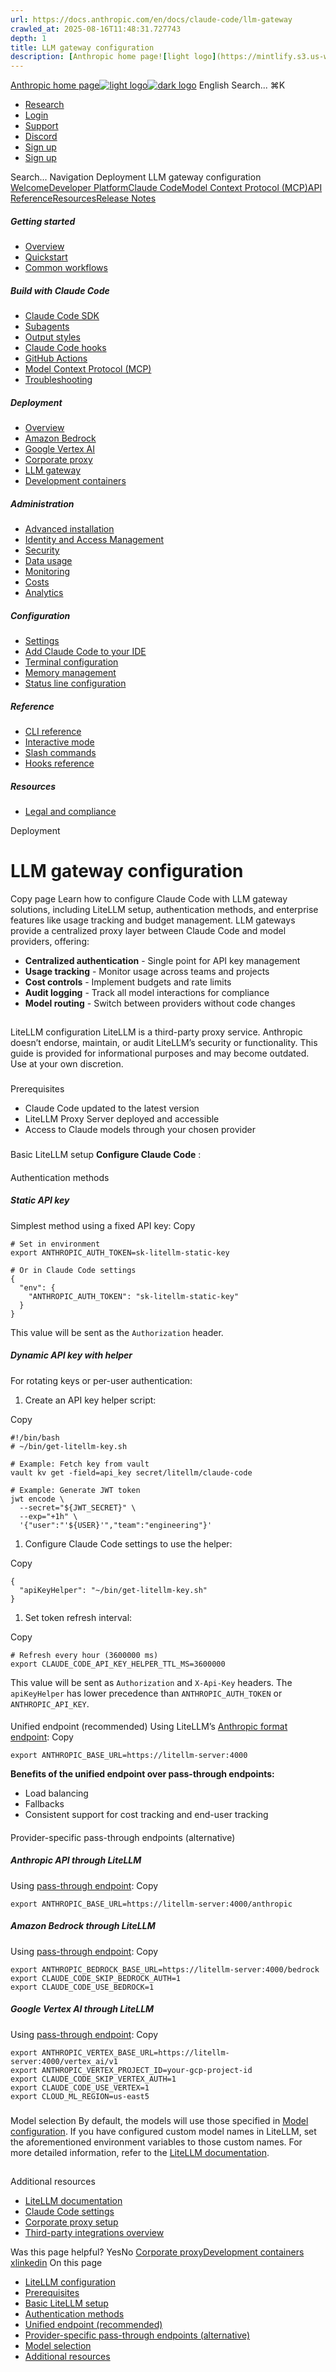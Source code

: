 ```yaml
---
url: https://docs.anthropic.com/en/docs/claude-code/llm-gateway
crawled_at: 2025-08-16T11:48:31.727743
depth: 1
title: LLM gateway configuration
description: [Anthropic home page![light logo](https://mintlify.s3.us-west-1.amazonaws.com/anthropic/logo/light.svg)![dark logo](https://mintlify.s3.us-west-1.amazonaws.com/anthropic/logo/dark.svg)](https://docs.a...
---
```


[Anthropic home page![light logo](https://mintlify.s3.us-west-1.amazonaws.com/anthropic/logo/light.svg)![dark logo](https://mintlify.s3.us-west-1.amazonaws.com/anthropic/logo/dark.svg)](https://docs.anthropic.com/)
English
Search...
⌘K
  * [Research](https://www.anthropic.com/research)
  * [Login](https://console.anthropic.com/login)
  * [Support](https://support.anthropic.com/)
  * [Discord](https://www.anthropic.com/discord)
  * [Sign up](https://console.anthropic.com/login)
  * [Sign up](https://console.anthropic.com/login)


Search...
Navigation
Deployment
LLM gateway configuration
[Welcome](https://docs.anthropic.com/en/home)[Developer Platform](https://docs.anthropic.com/en/docs/intro)[Claude Code](https://docs.anthropic.com/en/docs/claude-code/overview)[Model Context Protocol (MCP)](https://docs.anthropic.com/en/docs/mcp)[API Reference](https://docs.anthropic.com/en/api/messages)[Resources](https://docs.anthropic.com/en/resources/overview)[Release Notes](https://docs.anthropic.com/en/release-notes/overview)
##### Getting started
  * [Overview](https://docs.anthropic.com/en/docs/claude-code/overview)
  * [Quickstart](https://docs.anthropic.com/en/docs/claude-code/quickstart)
  * [Common workflows](https://docs.anthropic.com/en/docs/claude-code/common-workflows)


##### Build with Claude Code
  * [Claude Code SDK](https://docs.anthropic.com/en/docs/claude-code/sdk)
  * [Subagents](https://docs.anthropic.com/en/docs/claude-code/sub-agents)
  * [Output styles](https://docs.anthropic.com/en/docs/claude-code/output-styles)
  * [Claude Code hooks](https://docs.anthropic.com/en/docs/claude-code/hooks-guide)
  * [GitHub Actions](https://docs.anthropic.com/en/docs/claude-code/github-actions)
  * [Model Context Protocol (MCP)](https://docs.anthropic.com/en/docs/claude-code/mcp)
  * [Troubleshooting](https://docs.anthropic.com/en/docs/claude-code/troubleshooting)


##### Deployment
  * [Overview](https://docs.anthropic.com/en/docs/claude-code/third-party-integrations)
  * [Amazon Bedrock](https://docs.anthropic.com/en/docs/claude-code/amazon-bedrock)
  * [Google Vertex AI](https://docs.anthropic.com/en/docs/claude-code/google-vertex-ai)
  * [Corporate proxy](https://docs.anthropic.com/en/docs/claude-code/corporate-proxy)
  * [LLM gateway](https://docs.anthropic.com/en/docs/claude-code/llm-gateway)
  * [Development containers](https://docs.anthropic.com/en/docs/claude-code/devcontainer)


##### Administration
  * [Advanced installation](https://docs.anthropic.com/en/docs/claude-code/setup)
  * [Identity and Access Management](https://docs.anthropic.com/en/docs/claude-code/iam)
  * [Security](https://docs.anthropic.com/en/docs/claude-code/security)
  * [Data usage](https://docs.anthropic.com/en/docs/claude-code/data-usage)
  * [Monitoring](https://docs.anthropic.com/en/docs/claude-code/monitoring-usage)
  * [Costs](https://docs.anthropic.com/en/docs/claude-code/costs)
  * [Analytics](https://docs.anthropic.com/en/docs/claude-code/analytics)


##### Configuration
  * [Settings](https://docs.anthropic.com/en/docs/claude-code/settings)
  * [Add Claude Code to your IDE](https://docs.anthropic.com/en/docs/claude-code/ide-integrations)
  * [Terminal configuration](https://docs.anthropic.com/en/docs/claude-code/terminal-config)
  * [Memory management](https://docs.anthropic.com/en/docs/claude-code/memory)
  * [Status line configuration](https://docs.anthropic.com/en/docs/claude-code/statusline)


##### Reference
  * [CLI reference](https://docs.anthropic.com/en/docs/claude-code/cli-reference)
  * [Interactive mode](https://docs.anthropic.com/en/docs/claude-code/interactive-mode)
  * [Slash commands](https://docs.anthropic.com/en/docs/claude-code/slash-commands)
  * [Hooks reference](https://docs.anthropic.com/en/docs/claude-code/hooks)


##### Resources
  * [Legal and compliance](https://docs.anthropic.com/en/docs/claude-code/legal-and-compliance)


Deployment
# LLM gateway configuration
Copy page
Learn how to configure Claude Code with LLM gateway solutions, including LiteLLM setup, authentication methods, and enterprise features like usage tracking and budget management.
LLM gateways provide a centralized proxy layer between Claude Code and model providers, offering:
  * **Centralized authentication** - Single point for API key management
  * **Usage tracking** - Monitor usage across teams and projects
  * **Cost controls** - Implement budgets and rate limits
  * **Audit logging** - Track all model interactions for compliance
  * **Model routing** - Switch between providers without code changes


## 
[​](https://docs.anthropic.com/en/docs/claude-code/llm-gateway#litellm-configuration)
LiteLLM configuration
LiteLLM is a third-party proxy service. Anthropic doesn’t endorse, maintain, or audit LiteLLM’s security or functionality. This guide is provided for informational purposes and may become outdated. Use at your own discretion.
### 
[​](https://docs.anthropic.com/en/docs/claude-code/llm-gateway#prerequisites)
Prerequisites
  * Claude Code updated to the latest version
  * LiteLLM Proxy Server deployed and accessible
  * Access to Claude models through your chosen provider


### 
[​](https://docs.anthropic.com/en/docs/claude-code/llm-gateway#basic-litellm-setup)
Basic LiteLLM setup
**Configure Claude Code** :
#### 
[​](https://docs.anthropic.com/en/docs/claude-code/llm-gateway#authentication-methods)
Authentication methods
##### Static API key
Simplest method using a fixed API key:
Copy
```
# Set in environment
export ANTHROPIC_AUTH_TOKEN=sk-litellm-static-key

# Or in Claude Code settings
{
  "env": {
    "ANTHROPIC_AUTH_TOKEN": "sk-litellm-static-key"
  }
}

```

This value will be sent as the `Authorization` header.
##### Dynamic API key with helper
For rotating keys or per-user authentication:
  1. Create an API key helper script:


Copy
```
#!/bin/bash
# ~/bin/get-litellm-key.sh

# Example: Fetch key from vault
vault kv get -field=api_key secret/litellm/claude-code

# Example: Generate JWT token
jwt encode \
  --secret="${JWT_SECRET}" \
  --exp="+1h" \
  '{"user":"'${USER}'","team":"engineering"}'

```

  1. Configure Claude Code settings to use the helper:


Copy
```
{
  "apiKeyHelper": "~/bin/get-litellm-key.sh"
}

```

  1. Set token refresh interval:


Copy
```
# Refresh every hour (3600000 ms)
export CLAUDE_CODE_API_KEY_HELPER_TTL_MS=3600000

```

This value will be sent as `Authorization` and `X-Api-Key` headers. The `apiKeyHelper` has lower precedence than `ANTHROPIC_AUTH_TOKEN` or `ANTHROPIC_API_KEY`.
#### 
[​](https://docs.anthropic.com/en/docs/claude-code/llm-gateway#unified-endpoint-recommended)
Unified endpoint (recommended)
Using LiteLLM’s [Anthropic format endpoint](https://docs.litellm.ai/docs/anthropic_unified):
Copy
```
export ANTHROPIC_BASE_URL=https://litellm-server:4000

```

**Benefits of the unified endpoint over pass-through endpoints:**
  * Load balancing
  * Fallbacks
  * Consistent support for cost tracking and end-user tracking


#### 
[​](https://docs.anthropic.com/en/docs/claude-code/llm-gateway#provider-specific-pass-through-endpoints-alternative)
Provider-specific pass-through endpoints (alternative)
##### Anthropic API through LiteLLM
Using [pass-through endpoint](https://docs.litellm.ai/docs/pass_through/anthropic_completion):
Copy
```
export ANTHROPIC_BASE_URL=https://litellm-server:4000/anthropic

```

##### Amazon Bedrock through LiteLLM
Using [pass-through endpoint](https://docs.litellm.ai/docs/pass_through/bedrock):
Copy
```
export ANTHROPIC_BEDROCK_BASE_URL=https://litellm-server:4000/bedrock
export CLAUDE_CODE_SKIP_BEDROCK_AUTH=1
export CLAUDE_CODE_USE_BEDROCK=1

```

##### Google Vertex AI through LiteLLM
Using [pass-through endpoint](https://docs.litellm.ai/docs/pass_through/vertex_ai):
Copy
```
export ANTHROPIC_VERTEX_BASE_URL=https://litellm-server:4000/vertex_ai/v1
export ANTHROPIC_VERTEX_PROJECT_ID=your-gcp-project-id
export CLAUDE_CODE_SKIP_VERTEX_AUTH=1
export CLAUDE_CODE_USE_VERTEX=1
export CLOUD_ML_REGION=us-east5

```

### 
[​](https://docs.anthropic.com/en/docs/claude-code/llm-gateway#model-selection)
Model selection
By default, the models will use those specified in [Model configuration](https://docs.anthropic.com/en/docs/claude-code/bedrock-vertex-proxies#model-configuration).
If you have configured custom model names in LiteLLM, set the aforementioned environment variables to those custom names.
For more detailed information, refer to the [LiteLLM documentation](https://docs.litellm.ai/).
## 
[​](https://docs.anthropic.com/en/docs/claude-code/llm-gateway#additional-resources)
Additional resources
  * [LiteLLM documentation](https://docs.litellm.ai/)
  * [Claude Code settings](https://docs.anthropic.com/en/docs/claude-code/settings)
  * [Corporate proxy setup](https://docs.anthropic.com/en/docs/claude-code/corporate-proxy)
  * [Third-party integrations overview](https://docs.anthropic.com/en/docs/claude-code/third-party-integrations)


Was this page helpful?
YesNo
[Corporate proxy](https://docs.anthropic.com/en/docs/claude-code/corporate-proxy)[Development containers](https://docs.anthropic.com/en/docs/claude-code/devcontainer)
[x](https://x.com/AnthropicAI)[linkedin](https://www.linkedin.com/company/anthropicresearch)
On this page
  * [LiteLLM configuration](https://docs.anthropic.com/en/docs/claude-code/llm-gateway#litellm-configuration)
  * [Prerequisites](https://docs.anthropic.com/en/docs/claude-code/llm-gateway#prerequisites)
  * [Basic LiteLLM setup](https://docs.anthropic.com/en/docs/claude-code/llm-gateway#basic-litellm-setup)
  * [Authentication methods](https://docs.anthropic.com/en/docs/claude-code/llm-gateway#authentication-methods)
  * [Unified endpoint (recommended)](https://docs.anthropic.com/en/docs/claude-code/llm-gateway#unified-endpoint-recommended)
  * [Provider-specific pass-through endpoints (alternative)](https://docs.anthropic.com/en/docs/claude-code/llm-gateway#provider-specific-pass-through-endpoints-alternative)
  * [Model selection](https://docs.anthropic.com/en/docs/claude-code/llm-gateway#model-selection)
  * [Additional resources](https://docs.anthropic.com/en/docs/claude-code/llm-gateway#additional-resources)


